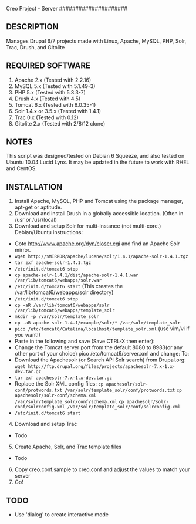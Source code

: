 Creo Project - Server
#####################

DESCRIPTION
-----------
Manages Drupal 6/7 projects made with Linux, Apache, MySQL, PHP, Solr, Trac, Drush, and Gitolite

REQUIRED SOFTWARE
-----------------
1. Apache 2.x (Tested with 2.2.16)
2. MySQL 5.x (Tested with 5.1.49-3)
3. PHP 5.x (Tested with 5.3.3-7)
4. Drush 4.x (Tested with 4.5)
5. Tomcat 6.x (Tested with 6.0.35-1)
6. Solr 1.4.x or 3.5.x (Tested with 1.4.1)
7. Trac 0.x (Tested with 0.12)
8. Gitolite 2.x (Tested with 2/8/12 clone)

NOTES
-----
This script was designed/tested on Debian 6 Squeeze, and also tested on Ubuntu 10.04 Lucid Lynx.
It may be updated in the future to work with RHEL and CentOS.

INSTALLATION
------------
1. Install Apache, MySQL, PHP and Tomcat using the package manager, apt-get or aptitude.
2. Download and install Drush in a globally accessible location. (Often in /usr or /usr/local)
3. Download and setup Solr for multi-instance (not multi-core.) Debian/Ubuntu instructions:
  * Goto http://www.apache.org/dyn/closer.cgi and find an Apache Solr mirror.
  * `wget http://$MIRROR/apache/lucene/solr/1.4.1/apache-solr-1.4.1.tgz`
  * `tar zxf apache-solr-1.4.1.tgz`
  * `/etc/init.d/tomcat6 stop`
  * `cp apache-solr-1.4.1/dist/apache-solr-1.4.1.war /var/lib/tomcat6/webapps/solr.war`
  * `/etc/init.d/tomcat6 start` (This creates the /var/lib/tomcat6/webapps/solr directory)
  * `/etc/init.d/tomcat6 stop`
  * `cp -aR /var/lib/tomcat6/webapps/solr /var/lib/tomcat6/webapps/template_solr`
  * `mkdir -p /var/solr/template_solr`
  * `cp -aR apache-solr-1.4.1/example/solr/* /var/solr/template_solr`
  * `pico /etc/tomcat6/Catalina/localhost/template_solr.xml` (use vim/vi if you want!)
  * Paste in the following and save (Save CTRL-X then enter):
    <Context docBase="/var/lib/tomcat6/webapps/solr.war" debug="0" crossContext="true" >
      <Environment name="solr/home" type="java.lang.String" value="/var/solr/template_solr" override="true" />
    </Context>
  * Change the Tomcat server port from the default 8080 to 8983(or any other port of your choice)
    pico /etc/tomcat6/server.xml and change:
    <Connector port="8080" protocol="HTTP/1.1"
               connectionTimeout="20000"
               URIEncoding="UTF-8"
               redirectPort="8443" />
     To:
    <Connector port="8983" protocol="HTTP/1.1"
               connectionTimeout="20000"
               URIEncoding="UTF-8"
               redirectPort="8443" />
  * Download the Apachesolr (or Search API Solr search) from Drupal.org:
    `wget http://ftp.drupal.org/files/projects/apachesolr-7.x-1.x-dev.tar.gz`
  * `tar zxf apachesolr-7.x-1.x-dev.tar.gz`
  * Replace the Solr XML config files:
    `cp apachesolr/solr-conf/protwords.txt /var/solr/template_solr/conf/protwords.txt`
    `cp apachesolr/solr-conf/schema.xml /var/solr/template_solr/conf/schema.xml`
    `cp apachesolr/solr-conf/solrconfig.xml /var/solr/template_solr/conf/solrconfig.xml`
  * `/etc/init.d/tomcat6 start`
4. Download and setup Trac
  * Todo
5. Create Apache, Solr, and Trac template files
  * Todo
6. Copy creo.conf.sample to creo.conf and adjust the values to match your server
7. Go!

TODO
----
* Use 'dialog' to create interactive mode
